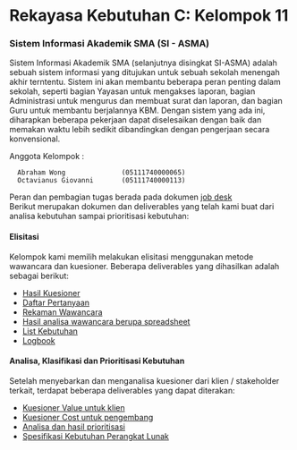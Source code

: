 # Rekayasa Kebutuhan C: Kelompok 11
### Sistem Informasi Akademik SMA (SI - ASMA)
Sistem Informasi Akademik SMA (selanjutnya disingkat SI-ASMA) adalah sebuah sistem informasi yang ditujukan untuk sebuah sekolah menengah akhir terntentu. 
Sistem ini akan membantu beberapa peran penting dalam sekolah, seperti bagian Yayasan untuk mengakses laporan, bagian Administrasi untuk mengurus dan membuat surat dan laporan, dan bagian Guru untuk membantu berjalannya KBM. 
Dengan sistem yang ada ini, diharapkan beberapa pekerjaan dapat diselesaikan dengan baik dan memakan waktu lebih sedikit dibandingkan dengan pengerjaan secara konvensional.  

Anggota Kelompok :   
``` 
  Abraham Wong              (05111740000065) 
  Octavianus Giovanni       (05111740000113)
```

Peran dan pembagian tugas berada pada dokumen [job desk](Job%20Desk%20Kelompok%2011%20-%20Rekayasa%20Kebutuhan%20C.docx)  
Berikut merupakan dokumen dan deliverables yang telah kami buat dari analisa kebutuhan sampai prioritisasi kebutuhan:
#### Elisitasi
Kelompok kami memilih melakukan elisitasi menggunakan metode wawancara dan kuesioner. Beberapa deliverables yang dihasilkan adalah sebagai berikut:  
  - [Hasil Kuesioner](Hasil%20Kuesioner/Kuesioner%20Sistem%20Informasi%20Akademik%20SMA%20(Responses).xlsx)
  - [Daftar Pertanyaan](Hasil%20Wawancara/Daftar%20Pertanyaan.txt)
  - [Rekaman Wawancara](Rekaman%20Wawancara/)
  - [Hasil analisa wawancara berupa spreadsheet](Hasil%20Wawancara/Hasil%20Wawancara.xlsx)
  - [List Kebutuhan](List%20Kebutuhan%20SI%20ASMA.xlsx)
  - [Logbook](Logbook%20SI%20ASMA.docx)
  
#### Analisa, Klasifikasi dan Prioritisasi Kebutuhan  
Setelah menyebarkan dan menganalisa kuesioner dari klien / stakeholder terkait, terdapat beberapa deliverables yang dapat diterakan:
  - [Kuesioner Value untuk klien](Hasil%20Kuesioner/Kuesioner%20Kepentingan%20Kebutuhan%20(Responses).xlsx)
  - [Kuesioner Cost untuk pengembang](Hasil%20Kuesioner/Kuesioner%20Cost%20(Responses).xlsx)
  - [Analisa dan hasil prioritisasi](Hasil%20Prioritisasi/RK%20FP.xlsx)
  - [Spesifikasi Kebutuhan Perangkat Lunak](SKPL%20SI%20ASMA.docx)
 
